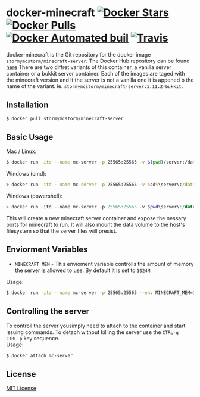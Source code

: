 # docker-minecraft [![Docker Stars](https://img.shields.io/docker/stars/stormymcstorm/minecraft-server.svg?style=plastic)](https://hub.docker.com/r/stormymcstorm/minecraft-server/) [![Docker Pulls](https://img.shields.io/docker/pulls/stormymcstorm/minecraft-server.svg?style=plastic)](https://hub.docker.com/r/stormymcstorm/minecraft-server/) [![Docker Automated buil](https://img.shields.io/docker/automated/stormymcstorm/minecraft.svg?style=plastic)]() [![Travis](https://img.shields.io/travis/stormymcstorm/minecraft-server.svg?style=plastic)](https://travis-ci.org/stormymcstorm/minecraft-server)
docker-minecraft is the Git repository for the docker image `stormymcstorm/minecraft-server`. The Docker Hub repository can be found [here](https://hub.docker.com/r/stormymcstorm/minecraft-server/) There are two diffret variants of this container, a vanilla server container or a bukkit server container. Each of the images are taged with the minecraft version and it the server is not a vanilla one it is appened b the name of the variant. ie. `stormymcstorm/minecraft-server:1.11.2-bukkit`.

## Installation
```bash
$ docker pull stormymcstorm/minecraft-server
```

## Basic Usage
Mac / Linux:
```bash
$ docker run -itd --name mc-server -p 25565:25565 -v $(pwd)/server:/data stormymcstorm/minecraft-server
```

Windows (cmd):
```cmd
> docker run -itd --name mc-server -p 25565:25565 -v %cd%\server\:/data/ stormymcstorm/minecraft-server
```

Windows (powershell):
```powershell
> docker run -itd --name mc-server -p 25565:25565 -v $pwd\server\:/data/ stormymcstorm/minecraft-server
```

This will create a new minecraft server container and expose the nessary ports for minecraft to run. It will also mount the data volume to the host's filesystem so that the server files will presist.

## Enviorment Variables
- `MINECRAFT_MEM` - This envioment variable controlls the amount of memory the server is allowed to use. By default it is set to `1024M`

Usage:
```bash
$ docker run -itd --name mc-server -p 25565:25565 --env MINECRAFT_MEM=1024M stormymcstorm/minecraft-server
```

## Controlling the server
To controll the server yousimply need to attach to the container and start issuing commands. To detach without killing the server use the `CTRL-q CTRL-p`  key sequence.
<br/>
Usage:
```bash
$ docker attach mc-server
```

## License
[MIT License](LICENSE)
